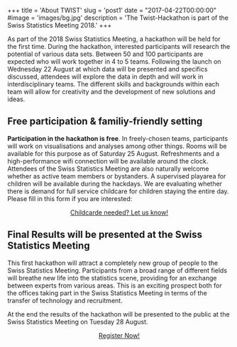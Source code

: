+++
title = 'About TWIST'
slug = 'post1'
date = "2017-04-22T00:00:00"
#image = 'images/bg.jpg'
description = 'The Twist-Hackathon is part of the Swiss Statistics Meeting 2018.'
+++

As part of the 2018 Swiss Statistics Meeting, a hackathon will be held for the first time. During the 
hackathon, interested participants will research the potential of various data sets. Between 50 and 
100 participants are expected who will work together in 4 to 5 teams. Following the launch on Wednesday 22 August at which data will be presented and specifics discussed, attendees will explore 
the data in depth and will work in interdisciplinary teams. The different skills and backgrounds within 
each team will allow for creativity and the development of new solutions and ideas.
<br>

## Free participation & familiy-friendly setting

**Participation in the hackathon is free**. In freely-chosen teams, participants will work on visualisations and analyses among other things. 
Rooms will be available for this purpose as of Saturday 25 August. Refreshments and a high-performance wifi connection will be available around the clock.
Attendees of the Swiss Statistics Meeting are also naturally welcome whether as active team members or bystanders. A supervised playarea for children will be available during the hackdays.
We are evaluating whether there is demand for full service childcare for children staying the entire day. Please fill in this form if you are interested:
<center>
<a href="https://docs.google.com/forms/d/e/1FAIpQLSdEk_2PQKk-K9zuqYuwwOQ0qpTHrGOra1MiIeKa6vNFnOSP9g/viewform" class="button back alt2">Childcarde needed? Let us know!</a>
</center>

## Final Results will be presented at the Swiss Statistics Meeting

This first hackathon will attract a completely new group of people to the Swiss Statistics Meeting. Participants from a broad range of different fields will breathe  new  life  into  the  statistics scene, providing for an exchange between experts from various areas. This is an exciting 
prospect both for the offices taking part in the Swiss Statistics Meeting in terms of the transfer of technology and recruitment.

At the end the results of the hackathon will be presented to the public at the Swiss Statistics Meeting 
on Tuesday 28 August.
<br>
<center>
<a href="https://www.eventbrite.de/e/twist-2018-tickets-44099503803" class="button back alt2">Register Now!</a>
</center>